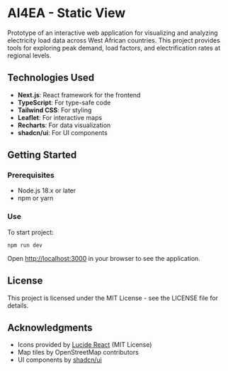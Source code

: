 # AI4EA - Static View

Prototype of an interactive web application for visualizing and analyzing electricity load data across West African countries. This project provides tools for exploring peak demand, load factors, and electrification rates at regional levels.

## Technologies Used

- **Next.js**: React framework for the frontend
- **TypeScript**: For type-safe code
- **Tailwind CSS**: For styling
- **Leaflet**: For interactive maps
- **Recharts**: For data visualization
- **shadcn/ui**: For UI components

## Getting Started

### Prerequisites

- Node.js 18.x or later
- npm or yarn

### Use

To start project:

`npm run dev`

Open [http://localhost:3000](http://localhost:3000) in your browser to see the application.

## License

This project is licensed under the MIT License - see the LICENSE file for details.

## Acknowledgments

- Icons provided by [Lucide React](https://lucide.dev/) (MIT License)
- Map tiles by OpenStreetMap contributors
- UI components by [shadcn/ui](https://ui.shadcn.com/)
